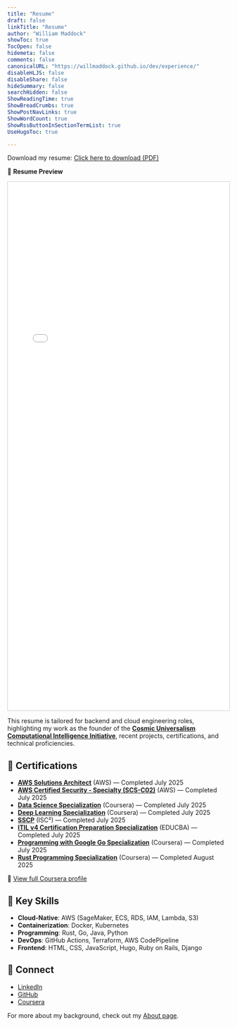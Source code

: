```yaml
---
title: "Resume"
draft: false
linkTitle: "Resume"
author: "William Maddock"
showToc: true
TocOpen: false
hidemeta: false
comments: false
canonicalURL: "https://willmaddock.github.io/dev/experience/"
disableHLJS: false
disableShare: false
hideSummary: false
searchHidden: false
ShowReadingTime: true
ShowBreadCrumbs: true
ShowPostNavLinks: true
ShowWordCount: true
ShowRssButtonInSectionTermList: true
UseHugoToc: true

---
```


<p>
  Download my resume:
  <a href="../resume.pdf" target="_blank" rel="noopener noreferrer" download>
    Click here to download (PDF)
  </a>
</p>

📄 <strong>Resume Preview</strong>

<iframe
src="../resume.pdf"
width="100%"
height="1200px"
style="border: 1px solid #ccc;"
title="Resume Preview"
>
Your browser does not support embedded PDFs. You can
<a href="../resume.pdf" target="_blank" rel="noopener noreferrer">
download the resume here
</a>.
</iframe>

This resume is tailored for backend and cloud engineering roles, highlighting my work as the founder of the <strong><a href="https://github.com/willmaddock/CosmicUniversalismStatement/blob/main/LICENSE.md" target="_blank" rel="noopener noreferrer">Cosmic Universalism Computational Intelligence Initiative</a></strong>, recent projects, certifications, and technical proficiencies.

## 🏅 Certifications

- <strong><a href="https://www.coursera.org/account/accomplishments/professional-cert/8ZHYV6OE6DMF" target="_blank" rel="noopener noreferrer">AWS Solutions Architect</a></strong> (AWS) — Completed July 2025
- <strong><a href="https://www.coursera.org/account/accomplishments/specialization/QL0S07MUQQUV" target="_blank" rel="noopener noreferrer">AWS Certified Security - Specialty (SCS-C02)</a></strong> (AWS) — Completed July 2025
- <strong><a href="https://www.coursera.org/account/accomplishments/specialization/68JLH79O3KTJ" target="_blank" rel="noopener noreferrer">Data Science Specialization</a></strong> (Coursera) — Completed July 2025
- <strong><a href="https://www.coursera.org/account/accomplishments/specialization/J5F3ZY5EO74U" target="_blank" rel="noopener noreferrer">Deep Learning Specialization</a></strong> (Coursera) — Completed July 2025
- <strong><a href="https://www.coursera.org/account/accomplishments/specialization/03YGPYX00Z8F" target="_blank" rel="noopener noreferrer">SSCP</a></strong> (ISC²) — Completed July 2025
- <strong><a href="https://www.coursera.org/account/accomplishments/specialization/ZZZSFIT449QB" target="_blank" rel="noopener noreferrer">ITIL v4 Certification Preparation Specialization</a></strong> (EDUCBA) — Completed July 2025
- <strong><a href="https://www.coursera.org/account/accomplishments/specialization/1AZX1M5RCTP4" target="_blank" rel="noopener noreferrer">Programming with Google Go Specialization</a></strong> (Coursera) — Completed July 2025
- <strong><a href="https://www.coursera.org/account/accomplishments/specialization/0LAHT0B0A3SO" target="_blank" rel="noopener noreferrer">Rust Programming Specialization</a></strong> (Coursera) — Completed August 2025

📎 <a href="https://www.coursera.org/user/7008887677c742577bce8c3e01913e83" target="_blank" rel="noopener noreferrer">View full Coursera profile</a>

## 🔧 Key Skills

- <strong>Cloud-Native</strong>: AWS (SageMaker, ECS, RDS, IAM, Lambda, S3)
- <strong>Containerization</strong>: Docker, Kubernetes
- <strong>Programming</strong>: Rust, Go, Java, Python
- <strong>DevOps</strong>: GitHub Actions, Terraform, AWS CodePipeline
- <strong>Frontend</strong>: HTML, CSS, JavaScript, Hugo, Ruby on Rails, Django

## 🔗 Connect

- <a href="https://www.linkedin.com/in/willmaddockcs/" target="_blank" rel="noopener noreferrer">LinkedIn</a>
- <a href="https://github.com/willmaddock/" target="_blank" rel="noopener noreferrer">GitHub</a>
- <a href="https://www.coursera.org/user/7008887677c742577bce8c3e01913e83" target="_blank" rel="noopener noreferrer">Coursera</a>

For more about my background, check out my [About page](../about).
